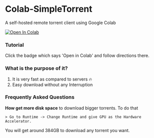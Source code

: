 # Colab-SimpleTorrent
A self-hosted remote torrent client using Google Colab

<a href="https://colab.research.google.com/github/Pavithran-R/Colab-SimpleTorrent/blob/master/Colab-SimpleTorrent.ipynb" target="_parent"><img src="https://colab.research.google.com/assets/colab-badge.svg" alt="Open In Colab"/></a>

### Tutorial
Click the badge which says 'Open in Colab' and follow directions there.

### What is the purpose of it?
1. It is very fast as compared to servers 🔥
2. Easy download without any Interruption

### Frequently Asked Questions
**How get more disk space** to download bigger torrents. To do that

	> Go to Runtime -> Change Runtime and give GPU as the Hardware Accelerator.  
You will get around 384GB to download any torrent you want.
